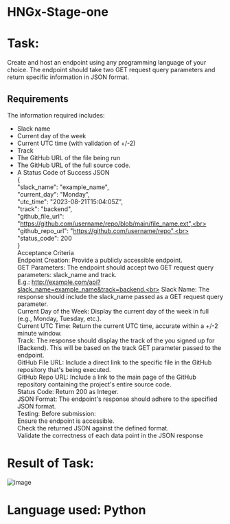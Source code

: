 # HNGx-Stage-one

# Task:
Create and host an endpoint using any programming language of your choice.
The endpoint should take two GET request query parameters and return specific information in JSON format.
## Requirements <br>
The information required includes: <br>
-  Slack name
-  Current day of the week
-  Current UTC time (with validation of +/-2)
-  Track
-  The GitHub URL of the file being run
-  The GitHub URL of the full source code.
-  A Status Code of Success
JSON <br>
{ <br>
  "slack_name": "example_name",<br>
  "current_day": "Monday",<br>
  "utc_time": "2023-08-21T15:04:05Z",<br>
  "track": "backend",<br>
  "github_file_url": "https://github.com/username/repo/blob/main/file_name.ext",<br>
  "github_repo_url": "https://github.com/username/repo",<br>
  "status_code": 200<br>
}<br>
Acceptance Criteria<br>
Endpoint Creation: Provide a publicly accessible endpoint.<br>
GET Parameters: The endpoint should accept two GET request query parameters: slack_name and track.<br>
       E.g.: http://example.com/api?slack_name=example_name&track=backend.<br>
Slack Name: The response should include the slack_name passed as a GET request query parameter.<br>
Current Day of the Week: Display the current day of the week in full (e.g., Monday, Tuesday, etc.). <br>
Current UTC Time: Return the current UTC time, accurate within a +/-2 minute window.<br>
Track: The response should display the track of the you signed up for (Backend). This will be based on the track GET parameter passed to the endpoint.<br>
GitHub File URL: Include a direct link to the specific file in the GitHub repository that's being executed.<br>
GitHub Repo URL: Include a link to the main page of the GitHub repository containing the project's entire source code.<br>
Status Code: Return 200 as Integer. <br>
JSON Format: The endpoint's response should adhere to the specified JSON format.<br>
Testing: Before submission:<br>
Ensure the endpoint is accessible.<br>
Check the returned JSON against the defined format.<br>
Validate the correctness of each data point in the JSON response<br>


# Result of Task:
![image](https://github.com/gladysgodwin/HNGx-Stage-one/assets/99274632/16170c0a-5684-4b2d-808a-c27ff33cd2d8)

# Language used: Python
